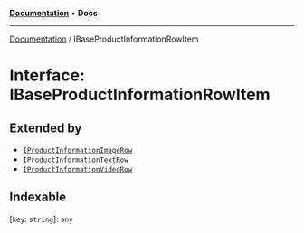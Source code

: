 [**Documentation**](../README.md) • **Docs**

***

[Documentation](../globals.md) / IBaseProductInformationRowItem

# Interface: IBaseProductInformationRowItem

## Extended by

- [`IProductInformationImageRow`](IProductInformationImageRow.md)
- [`IProductInformationTextRow`](IProductInformationTextRow.md)
- [`IProductInformationVideoRow`](IProductInformationVideoRow.md)

## Indexable

 \[`key`: `string`\]: `any`
